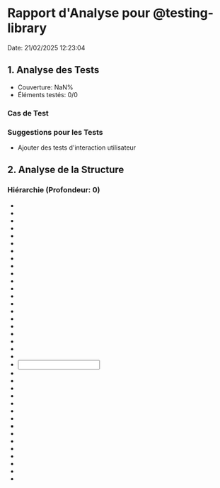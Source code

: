 # Rapport d'Analyse pour @testing-library

Date: 21/02/2025 12:23:04

## 1. Analyse des Tests

- Couverture: NaN%
- Éléments testés: 0/0

### Cas de Test

### Suggestions pour les Tests

- Ajouter des tests d'interaction utilisateur

## 2. Analyse de la Structure

### Hiérarchie (Profondeur: 0)

- <import>
- <typeof>
- <import>
- <typeof>
- <import>
- <typeof>
- <import>
- <typeof>
- <color>
- <red>
- <green>
- <cyan>
- <gray>
- <white>
- <yellow>
- <bg>
- <bg>
- <bg>
- <inverse>
- <dim>
- <bold>
- <input>
- <unknown>
- <define>
- <define>
- <define>
- <define>
- <typeof>
- <typeof>
- <object>
- <object>
- <unknown>
- <typeof>
- <typeof>
- <typeof>
- <pieroxy>
- <Arguments>
- <img>
- <script>
- <keyof>
- <import>
- <typeof>
- <color>
- <e>
- <red>
- <green>
- <cyan>
- <gray>
- <white>
- <yellow>
- <bg>
- <bg>
- <bg>
- <inverse>
- <dim>
- <bold>
- <e>
- <e>
- <a>
- <t>
- <arguments>
- <e>
- <t>
- <t>
- <t>
- <e>
- <e>
- <r>
- <n>
- <arguments>
- <n>
- <e>
- <h>
- <e>
- <o>
- <e>
- <t>
- <t>
- <e>
- <o>
- <f>
- <f>
- <f>
- <f>
- <f>
- <f>
- <n>
- <n>
- <o>
- <o>
- <r>
- <e>
- <e>
- <color>
- <red>
- <green>
- <cyan>
- <gray>
- <white>
- <yellow>
- <bg>
- <bg>
- <bg>
- <inverse>
- <dim>
- <bold>
- <input>
- <unknown>
- <define>
- <define>
- <define>
- <define>
- <typeof>
- <typeof>
- <object>
- <object>
- <unknown>
- <typeof>
- <typeof>
- <typeof>
- <pieroxy>
- <Arguments>
- <img>
- <script>
- <keyof>
- <import>
- <typeof>
- <color>
- <e>
- <red>
- <green>
- <cyan>
- <gray>
- <white>
- <yellow>
- <bg>
- <bg>
- <bg>
- <inverse>
- <dim>
- <bold>
- <e>
- <e>
- <a>
- <t>
- <arguments>
- <e>
- <t>
- <t>
- <t>
- <e>
- <e>
- <r>
- <n>
- <arguments>
- <n>
- <e>
- <v>
- <e>
- <o>
- <e>
- <t>
- <t>
- <e>
- <o>
- <f>
- <f>
- <f>
- <f>
- <f>
- <f>
- <n>
- <n>
- <o>
- <o>
- <r>
- <e>
- <e>

### Accessibilité

- Tags sémantiques:
- Attributs ARIA: aria-label=, aria-labelledby=, aria-label=, aria-labelledby=

### Problèmes Sémantiques

- Pas de balise header sémantique
- Pas de balise main ou section pour le contenu principal

### Suggestions pour la Structure

- Utiliser des balises HTML sémantiques appropriées

## 3. Analyse des Styles

### Support des Thèmes

- Thèmes détectés: Aucun
- Variables utilisées:

### Mise en Page

- Type: flex
- Propriétés:

### Réactivité

- Media Queries: Aucune

### Suggestions pour les Styles

- Aucun fichier de style trouvé
